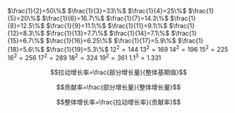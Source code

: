
$\frac{1}{2}=50\%$ $\frac{1}{3}=33\%$ $\frac{1}{4}=25\%$ $\frac{1}{5}=20\%$ $\frac{1}{6}=16.7\%$ $\frac{1}{7}=14.3\%$ $\frac{1}{8}=12.5\%$ $\frac{1}{9}=11.1\%$ $\frac{1}{11}=9.1\%$ $\frac{1}{12}=8.3\%$ $\frac{1}{13}=7.7\%$ $\frac{1}{14}=7.1\%$ $\frac{1}{15}=6.7\%$ $\frac{1}{16}=6.25\%$ $\frac{1}{17}=5.9\%$ $\frac{1}{18}=5.6\%$ $\frac{1}{19}=5.3\%$ $12^{2}=144$ $13^{2}=169$ $14^{2}=196$ $15^{2}=225$ $16^{2}=256$ $17^{2}=289$ $18^{2}=324$ $19^{2}=361$ $1.1^{3}=1.331$

$$拉动增长率=\frac{部分增长量}{整体基期值}$$

$$贡献率=\frac{部分增长量}{整体增长量}$$

$$整体增长率=\frac{拉动增长率}{贡献率}$$

